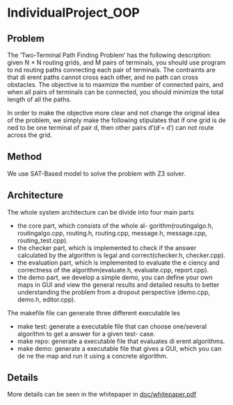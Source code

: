 # IndividualProject_OOP

## Problem

The ’Two-Terminal Path Finding Problem’ has the following description: given N × N routing grids, and M pairs of terminals, you should use program to  nd routing paths connecting each pair of terminals. The contraints are that di erent paths cannot cross each other, and no path can cross obstacles. The objective is to maxmize the number of connected pairs, and when all pairs of terminals can be connected, you should minimize the total length of all the paths.

In order to make the objective more clear and not change the original idea of the problem, we simply make the following stipulates that if one grid is de ned to be one terminal of pair d, then other pairs d′(d ̸= d′) can not route across the grid.

## Method

We use SAT-Based model to solve the problem with Z3 solver.

## Architecture

The whole system architecture can be divide into four main parts

- the core part, which consists of the whole al- gorithm(routingalgo.h, routingalgo.cpp, routing.h, routing.cpp, message.h, message.cpp, routing_test.cpp).
- the checker part, which is implemented to check if the answer calculated by the algorithm is legal and correct(checker.h, checker.cpp).
- the evaluation part, which is implemented to evaluate the e ciency and correctness of the algorithm(evaluate.h, evaluate.cpp, report.cpp).
- the demo part, we develop a simple demo, you can define your own maps in GUI and view the general results and detailed results to better understanding the problem from a dropout perspective (demo.cpp, demo.h, editor.cpp).

The makefile file can generate three different executable  les

- make test: generate a executable file that can choose one/several algorithm to get a answer for a given test- case.
- make repo: generate a executable file that evaluates di erent algorithms.
- make demo: generate a executable file that gives a GUI, which you can de ne the map and run it using a concrete algorithm.

## Details

More details can be seen in the whitepaper in [doc/whitepaper.pdf](https://github.com/wmyw96/IndividualProject_OOP/blob/master/doc/whitepaper.pdf)
